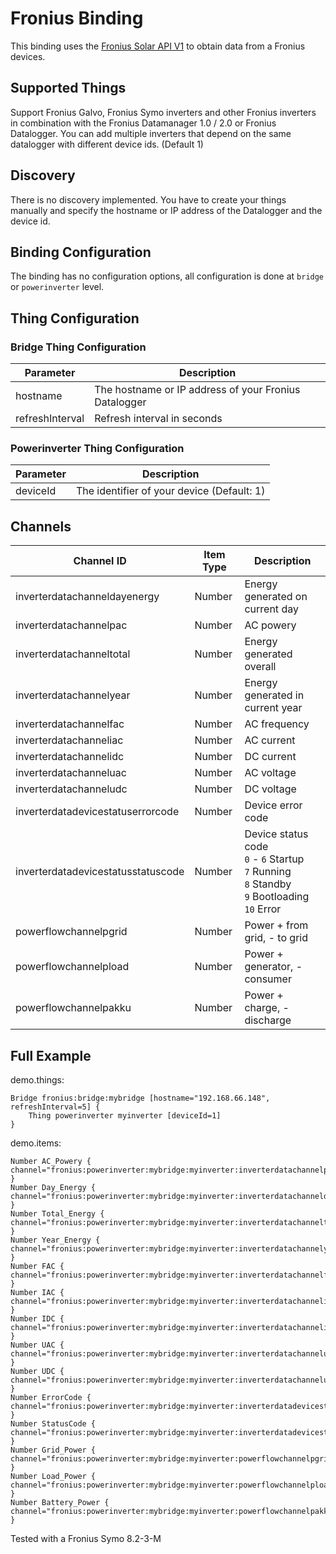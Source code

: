 # Fronius Binding

This binding uses the [Fronius Solar API V1](https://www.fronius.com/en/photovoltaics/products/all-products/system-monitoring/open-interfaces/fronius-solar-api-json-) to obtain data from a Fronius devices.


## Supported Things

Support Fronius Galvo, Fronius Symo inverters and other Fronius inverters in combination with the Fronius Datamanager 1.0 / 2.0 or Fronius Datalogger.
You can add multiple inverters that depend on the same datalogger with different device ids. (Default 1)

## Discovery

There is no discovery implemented. You have to create your things manually and specify the hostname or IP address of the Datalogger and the device id.

## Binding Configuration

The binding has no configuration options, all configuration is done at `bridge` or `powerinverter` level.

## Thing Configuration

### Bridge Thing Configuration

| Parameter       | Description                                           |
|-----------------|------------------------------------------------------ |
| hostname        | The hostname or IP address of your Fronius Datalogger |
| refreshInterval | Refresh interval in seconds                           |

### Powerinverter Thing Configuration

| Parameter       | Description                                           |
|-----------------|------------------------------------------------------ |
| deviceId        | The identifier of your device (Default: 1)            |

## Channels

| Channel ID | Item Type    | Description              |
|------------|--------------|------------------------- |
| inverterdatachanneldayenergy | Number | Energy generated on current day |
| inverterdatachannelpac | Number | AC powery |
| inverterdatachanneltotal | Number | Energy generated overall |
| inverterdatachannelyear | Number | Energy generated in current year |
| inverterdatachannelfac | Number | AC frequency |
| inverterdatachanneliac | Number | AC current |
| inverterdatachannelidc | Number | DC current |
| inverterdatachanneluac | Number | AC voltage |
| inverterdatachanneludc | Number | DC voltage |
| inverterdatadevicestatuserrorcode | Number | Device error code |
| inverterdatadevicestatusstatuscode | Number | Device status code<br />`0` - `6` Startup<br />`7` Running <br />`8` Standby<br />`9` Bootloading<br />`10` Error |
| powerflowchannelpgrid | Number | Power + from grid, - to grid |
| powerflowchannelpload | Number | Power + generator, - consumer |
| powerflowchannelpakku | Number | Power + charge, - discharge |

## Full Example

demo.things:

```
Bridge fronius:bridge:mybridge [hostname="192.168.66.148", refreshInterval=5] {
    Thing powerinverter myinverter [deviceId=1]
}
```

demo.items:

```
Number AC_Powery { channel="fronius:powerinverter:mybridge:myinverter:inverterdatachannelpac" }
Number Day_Energy { channel="fronius:powerinverter:mybridge:myinverter:inverterdatachanneldayenergy" }
Number Total_Energy { channel="fronius:powerinverter:mybridge:myinverter:inverterdatachanneltotal" }
Number Year_Energy { channel="fronius:powerinverter:mybridge:myinverter:inverterdatachannelyear" }
Number FAC { channel="fronius:powerinverter:mybridge:myinverter:inverterdatachannelfac" }
Number IAC { channel="fronius:powerinverter:mybridge:myinverter:inverterdatachanneliac" }
Number IDC { channel="fronius:powerinverter:mybridge:myinverter:inverterdatachannelidc" }
Number UAC { channel="fronius:powerinverter:mybridge:myinverter:inverterdatachanneluac" }
Number UDC { channel="fronius:powerinverter:mybridge:myinverter:inverterdatachanneludc" }
Number ErrorCode { channel="fronius:powerinverter:mybridge:myinverter:inverterdatadevicestatuserrorcode" }
Number StatusCode { channel="fronius:powerinverter:mybridge:myinverter:inverterdatadevicestatusstatuscode" }
Number Grid_Power { channel="fronius:powerinverter:mybridge:myinverter:powerflowchannelpgrid" }
Number Load_Power { channel="fronius:powerinverter:mybridge:myinverter:powerflowchannelpload" }
Number Battery_Power { channel="fronius:powerinverter:mybridge:myinverter:powerflowchannelpakku" }
```

Tested with a Fronius Symo 8.2-3-M
